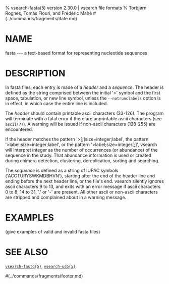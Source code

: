 % vsearch-fasta(5) version 2.30.0 | vsearch file formats
% Torbjørn Rognes, Tomás Flouri, and Frédéric Mahé
#(../commands/fragments/date.md)

# NAME

fasta --- a text-based format for representing nucleotide sequences


# DESCRIPTION

In fasta files, each entry is made of a _header_ and a _sequence_. The
header is defined as the string comprised between the initial '>'
symbol and the first space, tabulation, or new line symbol, unless the
`--notrunclabels` option is in effect, in which case the entire line
is included.

The _header_ should contain printable ascii characters (33-126). The
program will terminate with a fatal error if there are unprintable
ascii characters (see `ascii(7)`). A warning will be issued if
non-ascii characters (128-255) are encountered.

If the header matches the pattern '>[;]size=integer;label', the
pattern '>label;size=integer;label', or the pattern
'>label;size=integer[;]', vsearch will interpret integer as the number
of occurrences (or abundance) of the sequence in the study. That
abundance information is used or created during chimera detection,
clustering, dereplication, sorting and searching.

The _sequence_ is defined as a string of IUPAC symbols
('ACGTURYSWKMDBHVN'), starting after the end of the header line and
ending before the next header line, or the file's end. vsearch
silently ignores ascii characters 9 to 13, and exits with an error
message if ascii characters 0 to 8, 14 to 31, '.' or '-' are
present. All other ascii or non-ascii characters are stripped and
complained about in a warning message.


# EXAMPLES

(give examples of valid and invalid fasta files)


# SEE ALSO

[`vsearch-fastq(5)`](./vsearch-fastq.5.md), [`vsearch-udb(5)`](./vsearch-udb.5.md)


#(../commands/fragments/footer.md)
